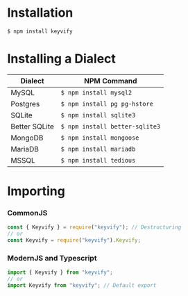 # Installation

```console
$ npm install keyvify
```

# Installing a Dialect

Dialect | NPM Command
--- | ---
MySQL | `$ npm install mysql2`
Postgres |`$ npm install pg pg-hstore`
SQLite |`$ npm install sqlite3`
Better SQLite |`$ npm install better-sqlite3`
MongoDB |`$ npm install mongoose`
MariaDB |`$ npm install mariadb`
MSSQL |`$ npm install tedious`

# Importing

### CommonJS

```js
const { Keyvify } = require("keyvify"); // Destructuring
// or
const Keyvify = require("keyvify").Keyvify;
```

### ModernJS and Typescript

```js
import { Keyvify } from "keyvify";
// or
import Keyvify from "keyvify"; // Default export
```